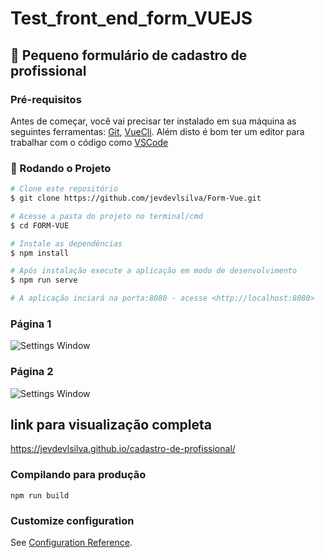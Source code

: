 # Test_front_end_form_VUEJS

## 🚀 Pequeno formulário de cadastro de profissional

### Pré-requisitos

Antes de começar, você vai precisar ter instalado em sua máquina as seguintes ferramentas:
[Git](https://git-scm.com), [VueCli](https://cli.vuejs.org/).
Além disto é bom ter um editor para trabalhar com o código como [VSCode](https://code.visualstudio.com/)

### 🎲 Rodando o Projeto

```bash
# Clone este repositório
$ git clone https://github.com/jevdevlsilva/Form-Vue.git

# Acesse a pasta do projeto no terminal/cmd
$ cd FORM-VUE

# Instale as dependências
$ npm install

# Após instalação execute a aplicação em modo de desenvolvimento
$ npm run serve

# A aplicação inciará na porta:8080 - acesse <http://localhost:8080>
```


### Página 1
![Settings Window](https://raw.github.com/jevdevlsilva/Form-Vue/master/public/screen1.png)

### Página 2
![Settings Window](https://raw.github.com/jevdevlsilva/Form-Vue/master/public/screen2.png)


## link para visualização completa
https://jevdevlsilva.github.io/cadastro-de-profissional/


### Compilando para produção

```
npm run build
```

### Customize configuration

See [Configuration Reference](https://cli.vuejs.org/config/).
